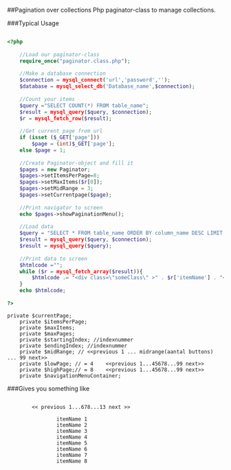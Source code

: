 ##Pagination over collections
Php paginator-class to manage collections.

###Typical Usage

```php

<?php
	
	//Load our paginator-class
	require_once("paginator.class.php");
	
	//Make a database connection
	$connection = mysql_connect('url','password','');
	$database = mysql_select_db('Database_name',$connection);
	
	//Count your items
	$query ="SELECT COUNT(*) FROM table_name";
	$result = mysql_query($query, $connection);
	$r = mysql_fetch_row($result);
	
	//Get current page from url
	if (isset ($_GET['page']))
		$page = (int)$_GET['page'];
	else $page = 1;
	
	//Create Paginator-object and fill it
	$pages = new Paginator;
	$pages->setItemsPerPage=8;
	$pages->setMaxItems($r[0]);
	$pages->setMidRange = 3;
	$pages->setCurrentpage($page);
	
	//Print navigator to screen
	echo $pages->showPaginationMenu();
	
	//Load data
	$query = "SELECT * FROM table_name ORDER BY column_name DESC LIMIT " . $pages->getStartingIndex() . ", " . $pages->getItemsPerPage() . "";
	$result = mysql_query($query, $connection);
	$result = mysql_query($query);
	
	//Print data to screen
	$htmlcode ="";
	while ($r = mysql_fetch_array($result)){
		$htmlcode .= "<div class=\"someClass\" >" . $r['itemName'] . "</div>";
	}
	echo $htmlcode;
	
?>

```
	
	private $currentPage;
		private $itemsPerPage;
		private $maxItems;
		private $maxPages;
		private $startingIndex; //indexnummer 
		private $endingIndex; //indexnummer
		private $midRange; // <<previous 1 ... midrange(aantal buttons) ... 99 next>>
		private $lowPage; // = 4	<<previous 1...45678...99 next>>	
		private $highPage;// = 8	<<previous 1...45678...99 next>>	
		private $navigationMenuContainer;
	
###Gives you something like

```

		<< previous 1...678...13 next >>
		
				itemName 1
				itemName 2
				itemName 3
				itemName 4
				itemName 5
				itemName 6
				itemName 7
				itemName 8
				
				
```
